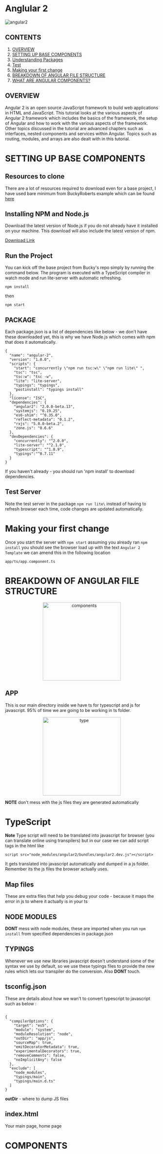 # Anglular 2 

![angular2](Angular2.jpg)  

## CONTENTS

1. [OVERVIEW](#)
2. [SETTING UP BASE COMPONENTS](#SETTING-UP-BASE-COMPONENTS)
3. [Understanding Packages](#PACKAGE)
3. [Test ](#Test-Server)
4. [Making your first change](#Making-your-first-change)
5. [BREAKDOWN OF ANGULAR FILE STRUCTURE](BREAKDOWN-OF-ANGULAR-FILE-STRUCTURE)
6. [WHAT ARE ANGULAR COMPONENTS?](#COMPONENTS)

## OVERVIEW  

Angular 2 is an open source JavaScript framework to build web applications in HTML and JavaScript. This tutorial looks at the various aspects of Angular 2 framework which includes the basics of the framework, the setup of Angular and how to work with the various aspects of the framework. Other topics discussed in the tutorial are advanced chapters such as interfaces, nested components and services within Angular. Topics such as routing, modules, and arrays are also dealt with in this tutorial.

# SETTING UP BASE COMPONENTS

## Resources to clone 

There are a lot of resources required to download even for a base project, I have used bare minimum from BuckyRoberts example which can be found [here](https://github.com/buckyroberts/angular-2-template)

## Installing NPM and Node.js

Download the latest version of Node.js if you do not already have it installed on your machine. This download will also include the latest version of npm.

[Download Link](https://nodejs.org/en/download/)

## Run the Project

You can kick off the base project from Bucky's repo simply by running the command below. The program is executed with a TypeScript compiler in watch mode and run lite-server with automatic refreshing.

`npm install`

then 

`npm start`




## PACKAGE 

Each package.json is a list of dependencies like below - we don't have these downloaded yet, this is why we have Node.js which comes with npm that does it automatically.

```
{
  "name": "angular-2",
  "version": "1.0.0",
  "scripts": {
    "start": "concurrently \"npm run tsc:w\" \"npm run lite\" ",
    "tsc": "tsc",
    "tsc:w": "tsc -w",
    "lite": "lite-server",
    "typings": "typings",
    "postinstall": "typings install"
  },
  "license": "ISC",
  "dependencies": {
    "angular2": "2.0.0-beta.13",
    "systemjs": "0.19.25",
    "es6-shim": "^0.35.0",
    "reflect-metadata": "0.1.2",
    "rxjs": "5.0.0-beta.2",
    "zone.js": "0.6.6"
  },
  "devDependencies": {
    "concurrently": "^2.0.0",
    "lite-server": "^2.1.0",
    "typescript": "^1.8.9",
    "typings":"^0.7.11"
  }
}

```


If you haven't already - you should run 'npm install' to download dependencies. 


## Test Server 

Note the test server in the package `npm run lite\` instead of having to refresh browser each time, code changes are updated automatically.


# Making your first change 

Once you start the server with `npm start` assuming you already ran `npm install` you should see the browser load up with the text `Angular 2 Template` we can amend this in the following location

`app/ts/app.component.ts`

# BREAKDOWN OF ANGULAR FILE STRUCTURE 
 
<p align="center">
<img src="comps.jpg" title="components" width="256" height="256">
</p>

## APP

This is our main directory inside we have ts for typescript and js for javascript. 95% of time we are going to be working in ts folder. 

<p align="center">
<img src="type.jpg" title="type" width="256" height="256">
</p>

**NOTE** don't mess with the js files they are generated automatically 


# TypeScript 

**Note** Type script will need to be translated into javascript for browser (you can translate online using transpilers) but in our case we can add script tags in the html like   

`script src="node_modules/angular2/bundles/angular2.dev.js"></script>`  


 It gets translated into javascript automatically and dumped in a js folder. Remember its the js files the browser actually uses. 

## Map files 

These are extra files that help you debug your code - because it maps the error in js to where it actually is in your ts


## NODE MODULES 

**DONT** mess with node modules, these are imported when you run `npm install` from specified dependencies in package.json

## TYPINGS

Whenever we use new libraries javascript doesn't understand some of the syntax we use by default, so we use these typings files to provide the new rules which lets our transpiler do the conversion.  Also **DONT** touch.

## tsconfig.json 

These are details about how we wan't to convert typescript to javascript such as below : 

```

{
  "compilerOptions": {
    "target": "es5",
    "module": "system",
    "moduleResolution": "node",
    "outDir": "app/js",
    "sourceMap": true,
    "emitDecoratorMetadata": true,
    "experimentalDecorators": true,
    "removeComments": false,
    "noImplicitAny": false
  },
  "exclude": [
    "node_modules",
    "typings/main",
    "typings/main.d.ts"
  ]
}

```

**outDir** - where to dump JS files 

## index.html 

Your main page, home page 




# COMPONENTS